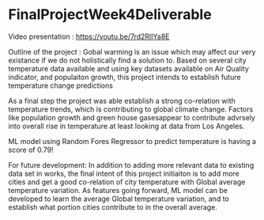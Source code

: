 # FinalProjectWeek4Deliverable
Video presentation : https://youtu.be/7rd2RlIYa8E

Outline of the project : 
  Gobal warming is an issue which may affect our very existance if we do not holistically find a solution to. Based on several city temperature data available and using key datasets available on Air Quality indicator, and populaiton growth, this project intends to establish future temperature change predictions

  As a final step the project was able establish a strong co-relation with temperature trends, which is contributing to global climate change. Factors like population growth and green house gasesappear to contribute advrsely into overall rise in temperature at least looking at data from Los Angeles.

ML model using Random Fores Regressor to predict temperature is having a score of 0.79!

For future development: In addition to adding more relevant data to existing data set in works, the final intent of this project initiaiton is to add more cities and get a good co-relation of city temperature with Global average temperature variation. As features going forward, ML model can be developed to learn the average Global temperature variation, and to establish what portion cities contribute to in the overall average.
